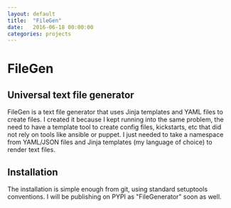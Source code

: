 ```yaml
---
layout: default
title:  "FileGen"
date:   2016-06-18 00:00:00
categories: projects
---
```


FileGen
=======

## Universal text file generator
<center><script type="text/javascript" src="http://asciinema.org/a/8bbuyoewbs7q93o56cxjn4mn8.js" id="asciicast-awibga8841ar83rw9v5dvms6v" async data-autoplay="true"></script></center>

FileGen is a text file generator that uses Jinja templates and YAML files to create files.  I created it because I kept running into the same problem, the need to have a 
template tool to create config files, kickstarts, etc that did not rely on tools like ansible or puppet.  I just needed to take a namespace from YAML/JSON files and 
Jinja templates (my language of choice) to render text files.


## Installation
<center><script type="text/javascript" src="http://asciinema.org/a/6rhe4dfryj6slfnoyij8j6lmo.js" id="asciicast-awibga8841ar83rw9v5dvms6v" async data-autoplay="true"></script></center>
The installation is simple enough from git, using standard setuptools conventions.  I will be publishing on PYPI as "FileGenerator" soon as well.